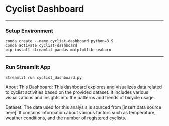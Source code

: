 # Cyclist Dashboard
---
### Setup Environment
```
conda create --name cyclist-dashboard python=3.9
conda activate cyclist-dashboard
pip install streamlit pandas matplotlib seaborn
```
---
### Run Streamlit App
```
streamlit run cyclist_dashboard.py
```

About This Dashboard:
This dashboard explores and visualizes data related to cyclist activities based on the provided dataset. It includes various visualizations and insights into the patterns and trends of bicycle usage.

Dataset:
The data used for this analysis is sourced from [insert data source here]. It contains information about various factors such as temperature, weather conditions, and the number of registered cyclists.
